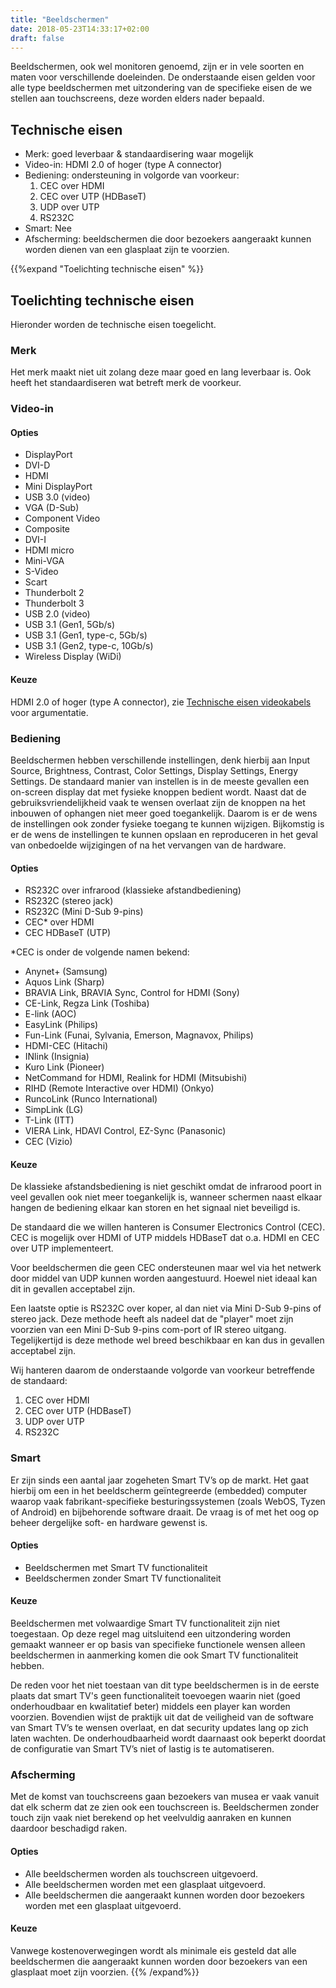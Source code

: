 ```yaml
---
title: "Beeldschermen"
date: 2018-05-23T14:33:17+02:00
draft: false
---
```


Beeldschermen, ook wel monitoren genoemd, zijn er in vele soorten en maten voor
verschillende doeleinden. De onderstaande eisen gelden voor alle type
beeldschermen met uitzondering van de specifieke eisen de we stellen aan
touchscreens, deze worden elders nader bepaald.

## Technische eisen

* Merk: goed leverbaar & standaardisering waar mogelijk
* Video-in: HDMI 2.0 of hoger (type A connector)
* Bediening: ondersteuning in volgorde van voorkeur:
  1. CEC over HDMI
  1. CEC over UTP (HDBaseT)
  1. UDP over UTP
  1. RS232C
* Smart: Nee
* Afscherming: beeldschermen die door bezoekers aangeraakt kunnen worden dienen
  van een glasplaat zijn te voorzien.

{{%expand "Toelichting technische eisen" %}}

## Toelichting technische eisen

Hieronder worden de technische eisen toegelicht.

### Merk

Het merk maakt niet uit zolang deze maar goed en lang leverbaar is. Ook heeft
het standaardiseren wat betreft merk de voorkeur.

### Video-in

#### Opties

* DisplayPort
* DVI-D
* HDMI
* Mini DisplayPort
* USB 3.0 (video)
* VGA (D-Sub)
* Component Video
* Composite
* DVI-I
* HDMI micro
* Mini-VGA
* S-Video
* Scart
* Thunderbolt 2
* Thunderbolt 3
* USB 2.0 (video)
* USB 3.1 (Gen1, 5Gb/s)
* USB 3.1 (Gen1, type-c, 5Gb/s)
* USB 3.1 (Gen2, type-c, 10Gb/s)
* Wireless Display (WiDi)

#### Keuze

HDMI 2.0 of hoger (type A connector), zie [Technische eisen
videokabels](https://docs.google.com/document/d/1ba3zL2Yn2mWnu49btuHtLRKmO4S7_GJs8KcNHbRhkkM/edit##heading=h.pael25ez7hg)
voor argumentatie.

### Bediening

Beeldschermen hebben verschillende instellingen, denk hierbij aan Input Source,
Brightness, Contrast, Color Settings, Display Settings, Energy Settings. De
standaard manier van instellen is in de meeste gevallen een on-screen display
dat met fysieke knoppen bedient wordt. Naast dat de gebruiksvriendelijkheid vaak
te wensen overlaat zijn de knoppen na het inbouwen of ophangen niet meer goed
toegankelijk. Daarom is er de wens de instellingen ook zonder fysieke toegang te
kunnen wijzigen. Bijkomstig is er de wens de instellingen te kunnen opslaan en
reproduceren in het geval van onbedoelde wijzigingen of na het vervangen van de
hardware.

#### Opties

* RS232C over infrarood (klassieke afstandbediening)
* RS232C (stereo jack)
* RS232C (Mini D-Sub 9-pins)
* CEC* over HDMI
* CEC HDBaseT (UTP)

*CEC is onder de volgende namen bekend:

* Anynet+ (Samsung)
* Aquos Link (Sharp)
* BRAVIA Link, BRAVIA Sync, Control for HDMI (Sony)
* CE-Link, Regza Link (Toshiba)
* E-link (AOC)
* EasyLink (Philips)
* Fun-Link (Funai, Sylvania, Emerson, Magnavox, Philips)
* HDMI-CEC (Hitachi)
* INlink (Insignia)
* Kuro Link (Pioneer)
* NetCommand for HDMI, Realink for HDMI (Mitsubishi)
* RIHD (Remote Interactive over HDMI) (Onkyo)
* RuncoLink (Runco International)
* SimpLink (LG)
* T-Link (ITT)
* VIERA Link, HDAVI Control, EZ-Sync (Panasonic)
* CEC (Vizio)

#### Keuze

De klassieke afstandsbediening is niet geschikt omdat de infrarood poort in veel
gevallen ook niet meer toegankelijk is, wanneer schermen naast elkaar hangen de
bediening elkaar kan storen en het signaal niet beveiligd is.

De standaard die we willen hanteren is Consumer Electronics Control (CEC). CEC
is mogelijk over HDMI of UTP middels HDBaseT dat o.a. HDMI en CEC over UTP
implementeert.

Voor beeldschermen die geen CEC ondersteunen maar wel via het netwerk door
middel van UDP kunnen worden aangestuurd. Hoewel niet ideaal
kan dit in gevallen acceptabel zijn.

Een laatste optie is RS232C over koper, al dan niet via Mini D-Sub 9-pins of
stereo jack. Deze methode heeft als nadeel dat de "player" moet zijn voorzien
van een Mini D-Sub 9-pins com-port of IR stereo uitgang. Tegelijkertijd is deze
methode wel breed beschikbaar en kan dus in gevallen acceptabel zijn.

Wij hanteren daarom de onderstaande volgorde van voorkeur betreffende de
standaard:

1. CEC over HDMI
1. CEC over UTP (HDBaseT)
1. UDP over UTP
1. RS232C

### Smart

Er zijn sinds een aantal jaar zogeheten Smart TV’s op de markt. Het gaat hierbij
om een in het beeldscherm geïntegreerde (embedded) computer waarop vaak
fabrikant-specifieke besturingssystemen (zoals WebOS, Tyzen of Android) en
bijbehorende software draait. De vraag is of met het oog op beheer dergelijke
soft- en hardware gewenst is.

#### Opties

* Beeldschermen met Smart TV functionaliteit
* Beeldschermen zonder Smart TV functionaliteit

#### Keuze

Beeldschermen met volwaardige Smart TV functionaliteit zijn niet toegestaan. Op deze
regel mag uitsluitend een uitzondering worden gemaakt wanneer er op basis van
specifieke functionele wensen alleen beeldschermen in aanmerking komen die ook Smart
TV functionaliteit hebben.

De reden voor het niet toestaan van dit type beeldschermen is in de eerste plaats
dat smart TV's geen functionaliteit toevoegen waarin niet (goed onderhoudbaar en
kwalitatief beter) middels een player kan worden voorzien. Bovendien wijst de
praktijk uit dat de veiligheid van de software van Smart TV’s te wensen
overlaat, en dat security updates lang op zich laten wachten. De
onderhoudbaarheid wordt daarnaast ook beperkt doordat de configuratie van Smart
TV’s niet of lastig is te automatiseren.

### Afscherming

Met de komst van touchscreens gaan bezoekers van musea er vaak vanuit dat elk
scherm dat ze zien ook een touchscreen is. Beeldschermen zonder touch zijn vaak
niet berekend op het veelvuldig aanraken en kunnen daardoor beschadigd raken.

#### Opties

* Alle beeldschermen worden als touchscreen uitgevoerd.
* Alle beeldschermen worden met een glasplaat uitgevoerd.
* Alle beeldschermen die aangeraakt kunnen worden door bezoekers worden met een
  glasplaat uitgevoerd.

#### Keuze

Vanwege kostenoverwegingen wordt als minimale eis gesteld dat alle beeldschermen
die aangeraakt kunnen worden door bezoekers van een glasplaat moet zijn
voorzien.
{{% /expand%}}
